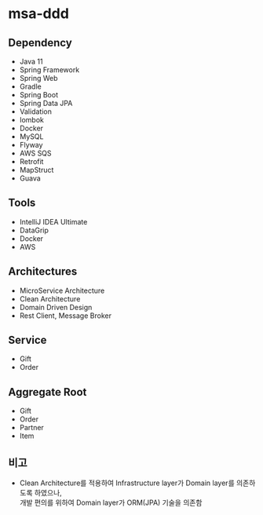 # msa-ddd

## Dependency
- Java 11
- Spring Framework
- Spring Web
- Gradle
- Spring Boot
- Spring Data JPA
- Validation
- lombok
- Docker
- MySQL
- Flyway
- AWS SQS
- Retrofit
- MapStruct
- Guava

## Tools
- IntelliJ IDEA Ultimate
- DataGrip
- Docker
- AWS

## Architectures
- MicroService Architecture
- Clean Architecture
- Domain Driven Design
- Rest Client, Message Broker

## Service
- Gift
- Order

## Aggregate Root
- Gift
- Order
- Partner
- Item

## 비고
- Clean Architecture를 적용하여 Infrastructure layer가 Domain layer를 의존하도록 하였으나,  
개발 편의를 위하여 Domain layer가 ORM(JPA) 기술을 의존함
